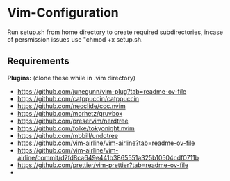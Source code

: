 # Vim-Configuration

Run setup.sh from home directory to create required subdirectories, incase of persmission issues use "chmod +x setup.sh.

## Requirements
 __Plugins:__ (clone these while in .vim directory)
 - https://github.com/junegunn/vim-plug?tab=readme-ov-file
 - https://github.com/catppuccin/catppuccin
 - https://github.com/neoclide/coc.nvim
 - https://github.com/morhetz/gruvbox
 - https://github.com/preservim/nerdtree
 - https://github.com/folke/tokyonight.nvim
 - https://github.com/mbbill/undotree
 - https://github.com/vim-airline/vim-airline?tab=readme-ov-file
 - https://github.com/vim-airline/vim-airline/commit/d7fd8ca649e441b3865551a325b10504cdf0711b
 - https://github.com/prettier/vim-prettier?tab=readme-ov-file
 - 



